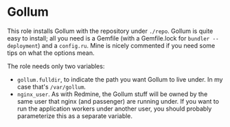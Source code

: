 # Gollum

This role installs Gollum with the repository under `./repo`. Gollum is quite easy to install; all you need is a Gemfile (with a Gemfile.lock for `bundler --deployment`) and a `config.ru`. Mine is nicely commented if you need some tips on what the options mean.

The role needs only two variables:

- `gollum.fulldir`, to indicate the path you want Gollum to live under. In my case that's `/var/gollum`.
- `nginx_user`. As with Redmine, the Gollum stuff will be owned by the same user that nginx (and passenger) are running under. If you want to run the application workers under another user, you should probably parameterize this as a separate variable.
